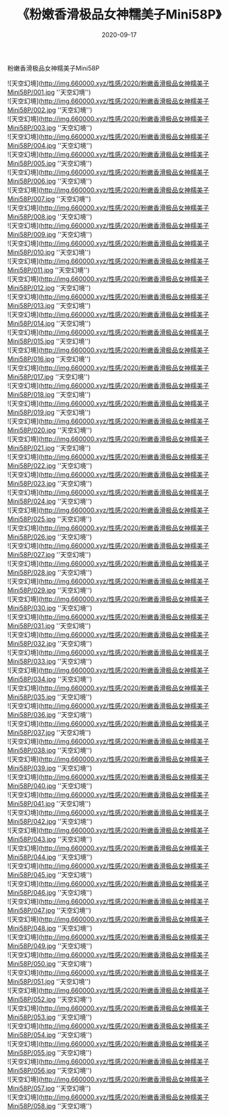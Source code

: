 ﻿---
layout: post
title:  《粉嫩香滑极品女神糯美子Mini58P》
date:   2020-09-17
img: http://img.660000.xyz/性感/2020/粉嫩香滑极品女神糯美子Mini58P/000.jpg
categories: [美女, 性感, 泳衣]
---

粉嫩香滑极品女神糯美子Mini58P



![天空幻境](http://img.660000.xyz/性感/2020/粉嫩香滑极品女神糯美子Mini58P/001.jpg ''天空幻境'') <br>
![天空幻境](http://img.660000.xyz/性感/2020/粉嫩香滑极品女神糯美子Mini58P/002.jpg ''天空幻境'') <br>
![天空幻境](http://img.660000.xyz/性感/2020/粉嫩香滑极品女神糯美子Mini58P/003.jpg ''天空幻境'') <br>
![天空幻境](http://img.660000.xyz/性感/2020/粉嫩香滑极品女神糯美子Mini58P/004.jpg ''天空幻境'') <br>
![天空幻境](http://img.660000.xyz/性感/2020/粉嫩香滑极品女神糯美子Mini58P/005.jpg ''天空幻境'') <br>
![天空幻境](http://img.660000.xyz/性感/2020/粉嫩香滑极品女神糯美子Mini58P/006.jpg ''天空幻境'') <br>
![天空幻境](http://img.660000.xyz/性感/2020/粉嫩香滑极品女神糯美子Mini58P/007.jpg ''天空幻境'') <br>
![天空幻境](http://img.660000.xyz/性感/2020/粉嫩香滑极品女神糯美子Mini58P/008.jpg ''天空幻境'') <br>
![天空幻境](http://img.660000.xyz/性感/2020/粉嫩香滑极品女神糯美子Mini58P/009.jpg ''天空幻境'') <br>
![天空幻境](http://img.660000.xyz/性感/2020/粉嫩香滑极品女神糯美子Mini58P/010.jpg ''天空幻境'') <br>
![天空幻境](http://img.660000.xyz/性感/2020/粉嫩香滑极品女神糯美子Mini58P/011.jpg ''天空幻境'') <br>
![天空幻境](http://img.660000.xyz/性感/2020/粉嫩香滑极品女神糯美子Mini58P/012.jpg ''天空幻境'') <br>
![天空幻境](http://img.660000.xyz/性感/2020/粉嫩香滑极品女神糯美子Mini58P/013.jpg ''天空幻境'') <br>
![天空幻境](http://img.660000.xyz/性感/2020/粉嫩香滑极品女神糯美子Mini58P/014.jpg ''天空幻境'') <br>
![天空幻境](http://img.660000.xyz/性感/2020/粉嫩香滑极品女神糯美子Mini58P/015.jpg ''天空幻境'') <br>
![天空幻境](http://img.660000.xyz/性感/2020/粉嫩香滑极品女神糯美子Mini58P/016.jpg ''天空幻境'') <br>
![天空幻境](http://img.660000.xyz/性感/2020/粉嫩香滑极品女神糯美子Mini58P/017.jpg ''天空幻境'') <br>
![天空幻境](http://img.660000.xyz/性感/2020/粉嫩香滑极品女神糯美子Mini58P/018.jpg ''天空幻境'') <br>
![天空幻境](http://img.660000.xyz/性感/2020/粉嫩香滑极品女神糯美子Mini58P/019.jpg ''天空幻境'') <br>
![天空幻境](http://img.660000.xyz/性感/2020/粉嫩香滑极品女神糯美子Mini58P/020.jpg ''天空幻境'') <br>
![天空幻境](http://img.660000.xyz/性感/2020/粉嫩香滑极品女神糯美子Mini58P/021.jpg ''天空幻境'') <br>
![天空幻境](http://img.660000.xyz/性感/2020/粉嫩香滑极品女神糯美子Mini58P/022.jpg ''天空幻境'') <br>
![天空幻境](http://img.660000.xyz/性感/2020/粉嫩香滑极品女神糯美子Mini58P/023.jpg ''天空幻境'') <br>
![天空幻境](http://img.660000.xyz/性感/2020/粉嫩香滑极品女神糯美子Mini58P/024.jpg ''天空幻境'') <br>
![天空幻境](http://img.660000.xyz/性感/2020/粉嫩香滑极品女神糯美子Mini58P/025.jpg ''天空幻境'') <br>
![天空幻境](http://img.660000.xyz/性感/2020/粉嫩香滑极品女神糯美子Mini58P/026.jpg ''天空幻境'') <br>
![天空幻境](http://img.660000.xyz/性感/2020/粉嫩香滑极品女神糯美子Mini58P/027.jpg ''天空幻境'') <br>
![天空幻境](http://img.660000.xyz/性感/2020/粉嫩香滑极品女神糯美子Mini58P/028.jpg ''天空幻境'') <br>
![天空幻境](http://img.660000.xyz/性感/2020/粉嫩香滑极品女神糯美子Mini58P/029.jpg ''天空幻境'') <br>
![天空幻境](http://img.660000.xyz/性感/2020/粉嫩香滑极品女神糯美子Mini58P/030.jpg ''天空幻境'') <br>
![天空幻境](http://img.660000.xyz/性感/2020/粉嫩香滑极品女神糯美子Mini58P/031.jpg ''天空幻境'') <br>
![天空幻境](http://img.660000.xyz/性感/2020/粉嫩香滑极品女神糯美子Mini58P/032.jpg ''天空幻境'') <br>
![天空幻境](http://img.660000.xyz/性感/2020/粉嫩香滑极品女神糯美子Mini58P/033.jpg ''天空幻境'') <br>
![天空幻境](http://img.660000.xyz/性感/2020/粉嫩香滑极品女神糯美子Mini58P/034.jpg ''天空幻境'') <br>
![天空幻境](http://img.660000.xyz/性感/2020/粉嫩香滑极品女神糯美子Mini58P/035.jpg ''天空幻境'') <br>
![天空幻境](http://img.660000.xyz/性感/2020/粉嫩香滑极品女神糯美子Mini58P/036.jpg ''天空幻境'') <br>
![天空幻境](http://img.660000.xyz/性感/2020/粉嫩香滑极品女神糯美子Mini58P/037.jpg ''天空幻境'') <br>
![天空幻境](http://img.660000.xyz/性感/2020/粉嫩香滑极品女神糯美子Mini58P/038.jpg ''天空幻境'') <br>
![天空幻境](http://img.660000.xyz/性感/2020/粉嫩香滑极品女神糯美子Mini58P/039.jpg ''天空幻境'') <br>
![天空幻境](http://img.660000.xyz/性感/2020/粉嫩香滑极品女神糯美子Mini58P/040.jpg ''天空幻境'') <br>
![天空幻境](http://img.660000.xyz/性感/2020/粉嫩香滑极品女神糯美子Mini58P/041.jpg ''天空幻境'') <br>
![天空幻境](http://img.660000.xyz/性感/2020/粉嫩香滑极品女神糯美子Mini58P/042.jpg ''天空幻境'') <br>
![天空幻境](http://img.660000.xyz/性感/2020/粉嫩香滑极品女神糯美子Mini58P/043.jpg ''天空幻境'') <br>
![天空幻境](http://img.660000.xyz/性感/2020/粉嫩香滑极品女神糯美子Mini58P/044.jpg ''天空幻境'') <br>
![天空幻境](http://img.660000.xyz/性感/2020/粉嫩香滑极品女神糯美子Mini58P/045.jpg ''天空幻境'') <br>
![天空幻境](http://img.660000.xyz/性感/2020/粉嫩香滑极品女神糯美子Mini58P/046.jpg ''天空幻境'') <br>
![天空幻境](http://img.660000.xyz/性感/2020/粉嫩香滑极品女神糯美子Mini58P/047.jpg ''天空幻境'') <br>
![天空幻境](http://img.660000.xyz/性感/2020/粉嫩香滑极品女神糯美子Mini58P/048.jpg ''天空幻境'') <br>
![天空幻境](http://img.660000.xyz/性感/2020/粉嫩香滑极品女神糯美子Mini58P/049.jpg ''天空幻境'') <br>
![天空幻境](http://img.660000.xyz/性感/2020/粉嫩香滑极品女神糯美子Mini58P/050.jpg ''天空幻境'') <br>
![天空幻境](http://img.660000.xyz/性感/2020/粉嫩香滑极品女神糯美子Mini58P/051.jpg ''天空幻境'') <br>
![天空幻境](http://img.660000.xyz/性感/2020/粉嫩香滑极品女神糯美子Mini58P/052.jpg ''天空幻境'') <br>
![天空幻境](http://img.660000.xyz/性感/2020/粉嫩香滑极品女神糯美子Mini58P/053.jpg ''天空幻境'') <br>
![天空幻境](http://img.660000.xyz/性感/2020/粉嫩香滑极品女神糯美子Mini58P/054.jpg ''天空幻境'') <br>
![天空幻境](http://img.660000.xyz/性感/2020/粉嫩香滑极品女神糯美子Mini58P/055.jpg ''天空幻境'') <br>
![天空幻境](http://img.660000.xyz/性感/2020/粉嫩香滑极品女神糯美子Mini58P/056.jpg ''天空幻境'') <br>
![天空幻境](http://img.660000.xyz/性感/2020/粉嫩香滑极品女神糯美子Mini58P/057.jpg ''天空幻境'') <br>
![天空幻境](http://img.660000.xyz/性感/2020/粉嫩香滑极品女神糯美子Mini58P/058.jpg ''天空幻境'') <br>